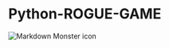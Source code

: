 # Python-ROGUE-GAME

<img src="img_game.gif"
     alt="Markdown Monster icon"
     style="float: left; margin-right: 10px;" />

